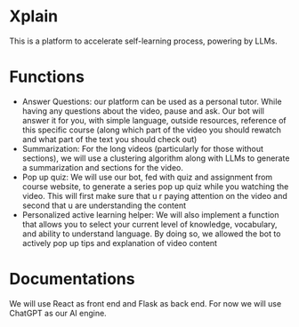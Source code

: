 # Xplain

This is a platform to accelerate self-learning process, powering by LLMs.

# Functions

- Answer Questions: our platform can be used as a personal tutor. While having any questions about the video, pause and ask. Our bot will answer it for you, with simple language, outside resources, reference of this specific course (along which part of the video you should rewatch and what part of the text you should check out)
- Summarization: For the long videos (particularly for those without sections), we will use a clustering algorithm along with LLMs to generate a summarization and sections for the video.
- Pop up quiz: We will use our bot, fed with quiz and assignment from course website, to generate a series pop up quiz while you watching the video. This will first make sure that u r paying attention on the video and second that u are understanding the content
- Personalized active learning helper: We will also implement a function that allows you to select your current level of knowledge, vocabulary, and ability to understand language. By doing so, we allowed the bot to actively pop up tips and explanation of video content

# Documentations

We will use React as front end and Flask as back end. For now we will use ChatGPT as our AI engine.
